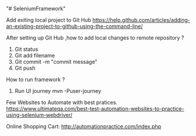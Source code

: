 "# SeleniumFramework" 

Add exiting local project to Git Hub
https://help.github.com/articles/adding-an-existing-project-to-github-using-the-command-line/

After setting up Git Hub ,how to add local changes to remote repository ?

1. Git status
2. Git add filename
3. Git commit -m "commit message"
4. Git push


How to run framework ?
1. Run UI journey
mvn -Puser-journey


Few Websites to Automate with best pratices.
https://www.ultimateqa.com/best-test-automation-websites-to-practice-using-selenium-webdriver/

Online Shopping Cart:
http://automationpractice.com/index.php


